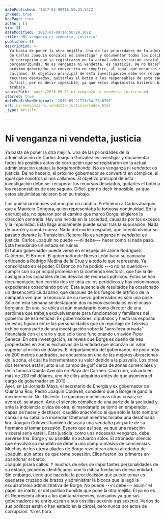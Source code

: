 ```yaml
---
datePublished: '2017-03-09T16:50:31.542Z'
inFeed: true
hasPage: true
author: []
via: {}
dateModified: '2017-03-09T16:50:24.102Z'
title: 'Ni venganza ni vendetta, justicia'
publisher: {}
description: >-
  Ya basta de poner la otra mejilla. Una de las prioridades de la administración
  de Carlos Joaquín González es investigar y documentar todos los posibles actos
  de corrupción que se registraron en la actual administración estatal, la
  borgemoribunda. No es venganza ni vendetta; es justicia. De no hacerlo, el
  próximo gobernador se convertirá en cómplice, al igual que nosotros si nos
  callamos. El objetivo principal de esta investigación debe ser recuperar los
  recursos desviados, quitarles el botín a los responsables de este saqueo.
  Difícil, por no decir imposible, ya que estos alquimistas hicieron bien su
  trabajo.
sourcePath: _posts/2016-09-21-ni-venganza-ni-vendetta-justicia.md
starred: true
datePublishedOriginal: '2016-09-21T13:34:26.079Z'
url: ni-venganza-ni-vendetta-justicia/index.html
_type: Article

---
```

# Ni venganza ni vendetta, justicia

Ya basta de poner la otra mejilla. Una de las prioridades de la administración de Carlos Joaquín González es investigar y documentar todos los posibles actos de corrupción que se registraron en la actual administración estatal, la _borgemoribunda_. No es venganza ni _vendetta_; es justicia. De no hacerlo, el próximo gobernador se convertirá en cómplice, al igual que nosotros si nos callamos. El objetivo principal de esta investigación debe ser recuperar los recursos desviados, quitarles el botín a los responsables de este saqueo. Difícil, por no decir imposible, ya que estos alquimistas hicieron bien su trabajo.

Los quintanarroenses votaron por un cambio. Prefirieron a Carlos Joaquín que a Mauricio Góngora, quien representaba la tortuosa continuidad. En la encrucijada, no optaron por el camino que marcó Borge; eligieron la dirección contraria. Hay una herida en la sociedad, causada por los excesos y la impunidad. Esta llaga únicamente puede sanar tras la supuración. Nada de borrón y cuenta nueva. Nada del modelo español, que intentó olvidar su pasado durante la Transición. Reitero: No es venganza ni _vendetta_; es justicia. Carlos Joaquín no puede ---ni debe--- hacer como si nada pasó. Está heredando un estado en ruinas.  
El futuro gobernador puede verse en el espejo de Jaime Rodríguez Calderón, El Bronco. El gobernador de Nuevo León basó su campaña criticando a Rodrigo Medina de la Cruz y a todo lo que representa. Ya consolidado en el poder, El Bronco no ha podido ---o no ha querido--- cumplir con su principal promesa en la contienda electoral, que fue la de castigar a los culpables de los desvíos de recursos públicos. Estos se han documentado; han corrido ríos de tinta en los periódicos y hay voluminosos expedientes cosechando polvo. Esta ausencia de resultados ha ocasionado un desencanto ciudadano, que después de los fuegos de artificio de la campaña ven que la broncura de su nuevo gobernador es sólo una pose.  
Sólo en esta semana se destaparon dos nuevos escándalos en el ocaso borgiano. En uno, se ubica al aún mandatario como director de una aerolínea que trabaja exclusivamente para funcionarios y familiares del gobierno de esa entidad. Ex gobernadores, diputados y hasta las esposas de estos figuran entre las personalidades que un reportaje de Televisa exhibe como parte de una investigación sobre la "aerolínea privada" financiada con el erario y que sólo tiene funcionando un avión Piper Seneca. En otra investigación, se revela que Borge es dueño de tres propiedades en zonas exclusivas de la entidad que alcanzan un valor superior al millón de dólares. El departamento del gobernador, de poco más de 200 metros cuadrados, se encuentra en una de las mejores ubicaciones de la zona, el cual ha incrementado su valor debido a la plusvalía. Los otros dos terrenos están junto a un campo de golf cerca de zonas comerciales y de la famosa Quinta Avenida en Playa del Carmen. Cada uno, valuado en más de 200 mil dólares, uno de ellos adquirido antes de que asumiera el cargo de gobernador en 2010\.  
Ayer, en La Jornada Maya, el secretario de Energía y ex gobernador de Quintana Roo, Pedro Joaquín Coldwell, consideró que a Borge le ganó la inexperiencia. No. Disiento. Le ganaron muchísimas otras cosas; se avorazó, se atascó. Ante el silencio cómplice de una parte de la sociedad y ante la indolencia cívica de otra, el mandatario se tornó en emperador, capaz de hacer y deshacer; caudillo anacrónico al que sólo le faltó nombrar cónsul a su caballo o incendiar Chetumal mientras tocaba una desafinada lira. Joaquín Coldwell también descarta una _vendetta_ por parte de su hermano al tomar posesión. Espero que así sea, ya que una reacción visceral sería estéril. Esta justicia, como una necesaria venganza, debe servirse fría. Borge y su pandilla no actuaron solos. El atronador silencio que envolvió su mandato se debe a una compra masiva de conciencias. Muchos de los otrora aliados de Borge revolotean ahora alrededor de Joaquín, aún antes de que tome posesión. Ellos fueron los primeros en abandonar el barco.   
Joaquín pisará callos. Y muchos de ellos de importantes personalidades de su estado, pioneros identificados con la mítica fundación de esa entidad. Sin embargo, tiene que hacerlo; la peor decisión que puede tomar es quedarse cruzado de brazos y administrar la bicoca que le legó la esquizofrenia administrativa de Borge. No puede ---ni debe--- asumir el papel de mártir, el del político humilde que pone la otra mejilla. Él ya no es él. Representa ahora a los quintanarroenses, cansados ya que sus gobernadores se enriquezcan a sus costillas sexenio tras sexenio. Varios de sus políticos están o han estado en la cárcel, pero nunca por actos de corrupción. Ya es hora.